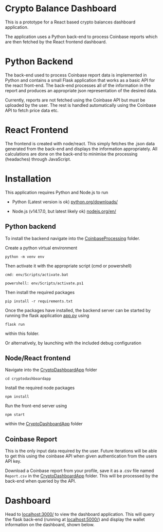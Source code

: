 # Crypto Balance Dashboard

This is a prototype for a React based crypto balances dashboard application.

The application uses a Python back-end to process Coinbase reports which are then fetched by the React frontend dashboard.

# Python Backend

The back-end used to process Coinbase report data is implemented in Python and contains a small Flask application that works as a basic API for the react front-end. The back-end processes all of the information in the report and produces an appropriate json representation of the desired data.

Currently, reports are not fetched using the Coinbase API but must be uploaded by the user. The rest is handled automatically using the Coinbase API to fetch price data etc.

# React Frontend

The frontend is created with node/react. This simply fetches the .json data generated from the back-end and displays the information appropriately. All calculations are done on the back-end to minimise the processing (headaches) through JavaScript.

# Installation

This application requires Python and Node.js to run

- Python (Latest version is ok) [python.org/downloads/](https://www.python.org/downloads/)

- Node.js (v14.17.0, but latest likely ok) [nodejs.org/en/](https://nodejs.org/en/)

## Python backend

To install the backend navigate into the [CoinbaseProcessing](./CoinbaseProcessing) folder.

Create a python virtual environment

```
python -m venv env
```

Then activate it with the appropriate script (cmd or powershell)

```
cmd: env/Scripts/activate.bat

powershell: env/Scripts/activate.ps1
```

Then install the required packages

```
pip install -r requirements.txt
```

Once the packages have installed, the backend server can be started by running the flask application [app.py](./app.py) using

```
flask run
```

within this folder.

Or alternatively, by launching with the included debug configuration

## Node/React frontend

Navigate into the [CryptoDashboardApp](./CryptoDashboardApp) folder

```
cd cryptodashboardapp
```

Install the required node packages

```
npm install
```

Run the front-end server using

```
npm start
```

within the [CryptoDashboardApp](./CryptoDashboardApp) folder

## Coinbase Report

This is the only input data required by the user. Future iterations will be able to get this using the coinbase API when given authentication from the users API key.

Download a Coinbase report from your profile, save it as a .csv file named `Report.csv` in the [CryptoDashboardApp](./CryptoDashboardApp) folder. This will be processed by the back-end when queried by the API.

# Dashboard

Head to [localhost:3000/](http://localhost:3000/) to view the dashboard application. This will query the flask back-end (running at [localhost:5000/](http://localhost:5000/)) and display the wallet information on the dashboard, shown below.
